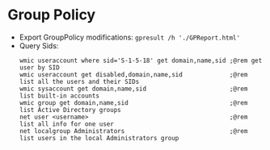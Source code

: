 # Group Policy

- Export GroupPolicy modifications: `gpresult /h './GPReport.html'`
- Query Sids:
  ```batch
  wmic useraccount where sid='S-1-5-18' get domain,name,sid ;@rem get user by SID
  wmic useraccount get disabled,domain,name,sid             ;@rem list all the users and their SIDs
  wmic sysaccount get domain,name,sid                       ;@rem list built-in accounts
  wmic group get domain,name,sid                            ;@rem list Active Directory groups
  net user <username>                                       ;@rem list all info for one user
  net localgroup Administrators                             ;@rem list users in the local Administrators group
  ```
